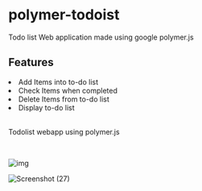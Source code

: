 # polymer-todoist

Todo list Web application made using google polymer.js

## Features

<li>Add Items into to-do list</li>
<li>Check Items when completed</li>
<li>Delete Items from to-do list</li>
<li>Display to-do list</li> <br>

<p>Todolist webapp using polymer.js</p><br>

![img](https://user-images.githubusercontent.com/59198489/165891498-5a2ebe1d-d688-41ab-abb2-9ae4a06be50c.PNG)

![Screenshot (27)](https://user-images.githubusercontent.com/59198489/165891603-4c42d5cb-5005-48fe-a5fc-96a5ae7db0c7.png)
